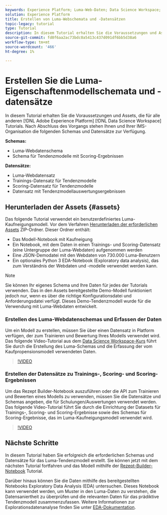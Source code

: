 ```yaml
---
keywords: Experience Platform; Luma-Web-Daten; Data Science Workspace; beliebte Themen; Rezepte; Demodaten; Demowebdaten; Luma-Daten
solution: Experience Platform
title: Erstellen von Luma-Webschemata und -Datensätzen
topic-legacy: tutorial
type: Tutorial
description: In diesem Tutorial erhalten Sie die Voraussetzungen und Assets, die für das Luma-Demo-Tendenzmodell erforderlich sind.
source-git-commit: fd0f6aa2ac73bdc0a5413c437d091df6bb5d38a6
workflow-type: tm+mt
source-wordcount: '466'
ht-degree: 1%

---
```



# Erstellen Sie die Luma-Eigenschaftenmodellschemata und -datensätze

In diesem Tutorial erhalten Sie die Voraussetzungen und Assets, die für alle anderen [!DNL Adobe Experience Platform] [!DNL Data Science Workspace] Tutorials. Nach Abschluss des Vorgangs stehen Ihnen und Ihrer IMS-Organisation die folgenden Schemas und Datensätze zur Verfügung.

**Schemas:**

- Luma-Webdatenschema
- Schema für Tendenzmodelle mit Scoring-Ergebnissen

**Datensätze:**

- Luma-Webdatensatz
- Trainings-Datensatz für Tendenzmodelle
- Scoring-Datensatz für Tendenzmodelle
- Datensatz mit Tendenzmodellauswertungsergebnissen

## Herunterladen der Assets {#assets}

Das folgende Tutorial verwendet ein benutzerdefiniertes Luma-Kaufneigungsmodell. Vor dem Verfahren [Herunterladen der erforderlichen Assets](https://experienceleague.adobe.com/docs/platform-learn/assets/DSW-course-sample-assets.zip?lang=en) ZIP-Ordner. Dieser Ordner enthält:

- Das Modell-Notebook mit Kaufneigung
- Ein Notebook, mit dem Daten in einen Trainings- und Scoring-Datensatz (eine Untergruppe der Luma-Webdaten) aufgenommen werden
- Eine JSON-Demodatei mit den Webdaten von 730.000 Luma-Benutzern
- Ein optionales Python 3 EDA-Notebook (Exploratory data analysis), das zum Verständnis der Webdaten und -modelle verwendet werden kann.

>[!NOTE]
>
> Sie können Ihr eigenes Schema und Ihre Daten für jedes der Tutorials verwenden. Das in den Assets bereitgestellte Demo-Modell funktioniert jedoch nur, wenn es über die richtige Konfigurationsdatei und Anforderungsdatei verfügt. Dieses Demo-Tendenzmodell wurde für die Verwendung mit Luma-Webdaten entwickelt.

### Erstellen des Luma-Webdatenschemas und Erfassen der Daten

Um ein Modell zu erstellen, müssen Sie über einen Datensatz in Platform verfügen, der zum Trainieren und Bewertung Ihres Modells verwendet wird. Das folgende Video-Tutorial aus dem [Data Science Workspace-Kurs](https://experienceleague.adobe.com/?recommended=ExperiencePlatform-U-1-2021.1.dsw) führt Sie durch die Erstellung des Luma-Schemas und die Erfassung der vom Kaufpropensionsmodell verwendeten Daten.

>[!VIDEO](https://video.tv.adobe.com/v/333312)

### Erstellen der Datensätze zu Trainings-, Scoring- und Scoring-Ergebnissen

Um das Rezept Builder-Notebook auszuführen oder die API zum Trainieren und Bewerten eines Modells zu verwenden, müssen Sie die Datensätze und Schemas angeben, die für Schulungen/Auswertungen verwendet werden. Das folgende Video-Tutorial führt Sie durch die Einrichtung der Datasets für Trainings-, Scoring- und Scoring-Ergebnisse sowie des Schemas für Scoring-Ergebnisse, das im Luma-Kaufneigungsmodell verwendet wird.

>[!VIDEO](https://video.tv.adobe.com/v/333426)

## Nächste Schritte

In diesem Tutorial haben Sie erfolgreich die erforderlichen Schemas und Datensätze für das Luma-Tendenzmodell erstellt. Sie können jetzt mit dem nächsten Tutorial fortfahren und das Modell mithilfe der [Rezept-Builder-Notebook](../jupyterlab/create-a-model.md) Tutorial.

Darüber hinaus können Sie die Daten mithilfe des bereitgestellten Notebooks Exploratory Data Analysis (EDA) untersuchen. Dieses Notebook kann verwendet werden, um Muster in den Luma-Daten zu verstehen, die Datensaniertheit zu überprüfen und die relevanten Daten für das prädiktive Tendenzmodell zusammenzufassen. Weitere Informationen zur Explorationsdatenanalyse finden Sie unter [EDA-Dokumentation](../jupyterlab/eda-notebook.md).